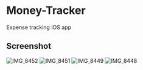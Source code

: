 # Money-Tracker
Expense tracking iOS app

## Screenshot
![IMG_8452](https://github.com/muhuiyu/Money-Tracker/assets/42035587/868c9054-67b3-40bc-8705-46e449a7f3c2)
![IMG_8451](https://github.com/muhuiyu/Money-Tracker/assets/42035587/0eb5be6e-5a42-43ec-8750-a57f2bbadcde)
![IMG_8449](https://github.com/muhuiyu/Money-Tracker/assets/42035587/a4998e32-0c0a-4533-848e-449b74cc48c3)
![IMG_8448](https://github.com/muhuiyu/Money-Tracker/assets/42035587/580c831c-5cdd-4138-97e7-b90525d74258)
